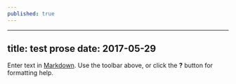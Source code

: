 ```yaml
---
published: true
---
```

---
title: test prose
date: 2017-05-29
---

Enter text in [Markdown](http://daringfireball.net/projects/markdown/). Use the toolbar above, or click the **?** button for formatting help.
